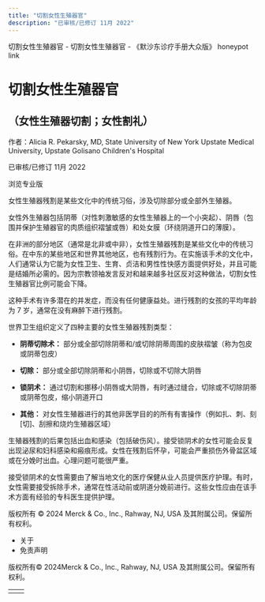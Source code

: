 ```yaml
---
title: "切割女性生殖器官"
description: "已审核/已修订 11月 2022"
---
```


﻿切割女性生殖器官 \- 切割女性生殖器官 \- 《默沙东诊疗手册大众版》 honeypot link

# 切割女性生殖器官

## （女性生殖器切割；女性割礼）

作者：Alicia R. Pekarsky, MD, State University of New York Upstate Medical University,
Upstate Golisano Children's Hospital

已审核/已修订 11月 2022

浏览专业版

女性生殖器残割是某些文化中的传统习俗，涉及切除部分或全部外生殖器。

女性外生殖器包括阴蒂（对性刺激敏感的女性生殖器上的一个小突起）、阴唇（包围并保护生殖器官的肉质组织褶皱或唇）和处女膜（环绕阴道开口的薄膜）。

在非洲的部分地区（通常是北非或中非），女性生殖器残割是某些文化中的传统习俗。在中东的某些地区和世界其他地区，也有残割行为。在实施该手术的文化中，人们通常认为它能为女性卫生、生育、贞洁和男性性快感方面提供好处，并且可能是结婚所必需的。因为宗教领袖发言反对和越来越多社区反对这种做法，切割女性生殖器官比例可能会下降。

这种手术有许多潜在的并发症，而没有任何健康益处。进行残割的女孩的平均年龄为 7 岁，通常在没有麻醉下进行残割。

世界卫生组织定义了四种主要的女性生殖器残割类型：

- **阴蒂切除术：** 部分或全部切除阴蒂和/或切除阴蒂周围的皮肤褶皱（称为包皮或阴蒂包皮）

- **切除：** 部分或全部切除阴蒂和小阴唇，切除或不切除大阴唇

- **锁阴术：** 通过切割和挪移小阴唇或大阴唇，有时通过缝合，切除或不切除阴蒂或阴蒂包皮，缩小阴道开口

- **其他：** 对女性生殖器进行的其他非医学目的的所有有害操作（例如扎、刺、刻 \[切\]、刮擦和烧灼生殖器区域）


生殖器残割的后果包括出血和感染（包括破伤风）。接受锁阴术的女性可能会反复出现泌尿和妇科感染和瘢痕形成。女性在残割后怀孕，可能会严重损伤外骨盆区域或在分娩时出血。心理问题可能很严重。

接受锁阴术的女性需要由了解当地文化的医疗保健从业人员提供医疗护理。有时，女性需要接受拆除手术，通常在性活动前或阴道分娩前进行。这些女性应由在该手术方面有经验的专科医生提供护理。



版权所有 © 2024
Merck & Co., Inc., Rahway, NJ, USA 及其附属公司。保留所有权利。

- 关于
- 免责声明

版权所有© 2024Merck & Co., Inc., Rahway, NJ, USA 及其附属公司。保留所有权利。

|     |     |
| --- | --- |
|  |  |